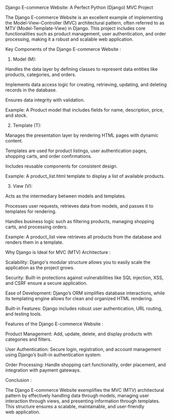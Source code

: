 Django E-commerce Website: A Perfect Python (Django) MVC Project

The Django E-commerce Website is an excellent example of implementing the Model-View-Controller (MVC) architectural pattern, often referred to as MTV (Model-Template-View) in Django. This project includes core functionalities such as product management, user authentication, and order processing, making it a robust and scalable web application.

Key Components of the Django E-commerce Website :

1. Model (M):

Handles the data layer by defining classes to represent data entities like products, categories, and orders.

Implements data access logic for creating, retrieving, updating, and deleting records in the database.

Ensures data integrity with validation.


Example:
A Product model that includes fields for name, description, price, and stock.


2. Template (T):

Manages the presentation layer by rendering HTML pages with dynamic content.

Templates are used for product listings, user authentication pages, shopping carts, and order confirmations.

Includes reusable components for consistent design.


Example:
A product_list.html template to display a list of available products.


3. View (V):

Acts as the intermediary between models and templates.

Processes user requests, retrieves data from models, and passes it to templates for rendering.

Handles business logic such as filtering products, managing shopping carts, and processing orders.


Example:
A product_list view retrieves all products from the database and renders them in a template.



Why Django is Ideal for MVC (MTV) Architecture :

Scalability: Django's modular structure allows you to easily scale the application as the project grows.

Security: Built-in protections against vulnerabilities like SQL injection, XSS, and CSRF ensure a secure application.

Ease of Development: Django’s ORM simplifies database interactions, while its templating engine allows for clean and organized HTML rendering.

Built-in Features: Django includes robust user authentication, URL routing, and testing tools.


Features of the Django E-commerce Website :

Product Management: Add, update, delete, and display products with categories and filters.

User Authentication: Secure login, registration, and account management using Django’s built-in authentication system.

Order Processing: Handle shopping cart functionality, order placement, and integration with payment gateways.


Conclusion :

The Django E-commerce Website exemplifies the MVC (MTV) architectural pattern by effectively handling data through models, managing user interaction through views, and presenting information through templates. This structure ensures a scalable, maintainable, and user-friendly web application.
